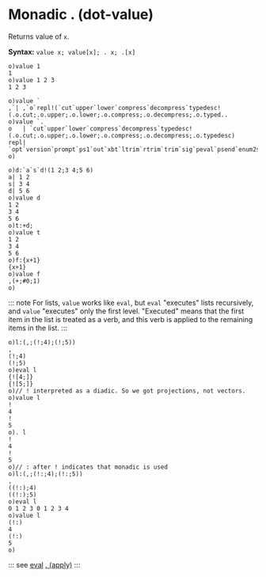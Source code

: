 # Monadic . (dot-value)

Returns value of `x`.

**Syntax:** ```value x; value[x]; . x; .[x]```

```o
o)value 1
1
o)value 1 2 3
1 2 3
```
```o
o)value `
,`| ,`o`repl!(`cut`upper`lower`compress`decompress`typedesc!(.o.cut;.o.upper;.o.lower;.o.compress;.o.decompress;.o.typed..
o)value `.
o   | `cut`upper`lower`compress`decompress`typedesc!(.o.cut;.o.upper;.o.lower;.o.compress;.o.decompress;.o.typedesc)
repl| `opt`version`prompt`ps1`out`xbt`ltrim`rtrim`trim`sig`peval`psend`enum2sym`fmt`rapi`inc`connect`takeAtMax`klen`keys..
o)
```
```o
o)d:`a`s`d!(1 2;3 4;5 6)
a| 1 2
s| 3 4
d| 5 6
o)value d
1 2
3 4
5 6
o)t:+d;
o)value t
1 2
3 4
5 6
o)f:{x+1}
{x+1}
o)value f
,(+;#0;1)
o)
```

::: note
For lists, `value` works like `eval`, but `eval` "executes" lists recursively, and `value` "executes" only the first level.
"Executed" means that the first item in the list is treated as a verb, and this verb is applied to the remaining items in the list.
:::

```o
o)l:(,;(!;4);(!;5))
,
(!;4)
(!;5)
o)eval l
{![4;]}
{![5;]}
o)// ! interpreted as a diadic. So we got projections, not vectors.
o)value l
!
4
!
5
o). l
!
4
!
5
o)// : after ! indicates that monadic is used
o)l:(,;(!:;4);(!:;5))
,
((!:);4)
((!:);5)
o)eval l
0 1 2 3 0 1 2 3 4
o)value l
(!:)
4
(!:)
5
o)
```

::: see
[eval](/verbs/concurrency/eval.md)
[. (apply)](/verbs/indexing/dot.md)
:::
